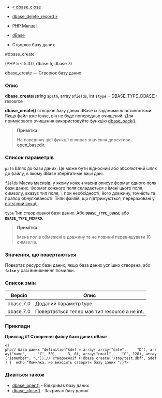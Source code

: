 - [« dbase_close](function.dbase-close.md)
- [dbase_delete_record »](function.dbase-delete-record.md)

- [PHP Manual](index.md)
- [dBase](ref.dbase.md)
- Створює базу даних

#dbase_create

(PHP 5 \< 5.3.0, dbase 5, dbase 7)

dbase_create — Створює базу даних

### Опис

**dbase_create**(string `$path`, array `$fields`, int `$type` =
DBASE_TYPE_DBASE): resource

**dbase_create()** створює базу даних dBase із заданими властивостями.
Якщо файл вже існує, він не буде попередньо очищений. Для
примусового очищення використовуйте функцію
[dbase_pack()](function.dbase-pack.md).

> **Примітка**:
>
> На поведінку цієї функції впливає значення директиви
> [open_basedir](ini.core.md#ini.open-basedir).

### Список параметрів

`path`
Шлях до бази даних. Це може бути відносний або абсолютний шлях до
файлу, в якому dBase зберігатиме ваші дані.

`fields`
Масив масивів, у якому кожен масив описує формат одного поля
бази даних. Формат кожного поля складається з імені цього поля, символу,
вказує тип поля, і, при необхідності, його довжину, точність та прапор
обнулюваності. Типи файлів, що підтримуються, перераховані у [вступний секції](intro.dbase.md).

`type`
Тип створюваної бази даних. Або **`DBASE_TYPE_DBASE`** або
**`DBASE_TYPE_FOXPRO`**.

> **Примітка**:
>
> Імена полів обмежені в довжину та не повинні перевищувати 10 символів.

### Значення, що повертаються

Повертає ресурс бази даних, якщо база даних успішно створена, або
**`false`** у разі виникнення помилки.

### Список змін

| Версія    | Опис                                          |
|-----------|-----------------------------------------------|
| dbase 7.0 | Доданий параметр type.                        |
| dbase 7.0 | Повертається тепер має тип resource а не int. |

### Приклади

**Приклад #1 Створення файлу бази даних dBase**

` <?php// база даних "definition"$def = array( array("date",     "D"), array("name",     "C", 50),     3, 0), array("email",    "C", 128), array("ismember", "L"));// створюємоif (!dbase_create('/tmp/test.dbf', $def) {  echo "Помилка, не виходить створити базу даних
";}?> `

### Дивіться також

- [dbase_open()](function.dbase-open.md) - Відкриває базу даних
- [dbase_close()](function.dbase-close.md) - Закриває базу даних
